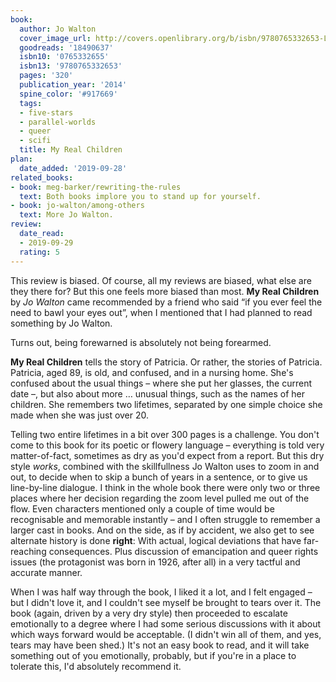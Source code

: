 ```yaml
---
book:
  author: Jo Walton
  cover_image_url: http://covers.openlibrary.org/b/isbn/9780765332653-L.jpg
  goodreads: '18490637'
  isbn10: '0765332655'
  isbn13: '9780765332653'
  pages: '320'
  publication_year: '2014'
  spine_color: '#917669'
  tags:
  - five-stars
  - parallel-worlds
  - queer
  - scifi
  title: My Real Children
plan:
  date_added: '2019-09-28'
related_books:
- book: meg-barker/rewriting-the-rules
  text: Both books implore you to stand up for yourself.
- book: jo-walton/among-others
  text: More Jo Walton.
review:
  date_read:
  - 2019-09-29
  rating: 5
---
```


This review is biased. Of course, all my reviews are biased, what else are they there for? But this one feels more
biased than most. **My Real Children** by *Jo Walton* came recommended by a friend who said “if you ever feel the need
to bawl your eyes out”, when I mentioned that I had planned to read something by Jo Walton.

Turns out, being forewarned is absolutely not being forearmed.

**My Real Children** tells the story of Patricia. Or rather, the stories of Patricia. Patricia, aged 89, is old, and
confused, and in a nursing home. She's confused about the usual things – where she put her glasses, the current date –,
but also about more … unusual things, <span class="spoiler">such as the names of her children. She remembers two
lifetimes, separated by one simple choice she made when she was just over 20.</span>

<span class="spoiler">Telling two entire lifetimes in a bit over 300 pages is a challenge.</span> You don't come to this
book for its poetic or flowery language – everything is told very matter-of-fact, sometimes as dry as you'd expect from
a report. But this dry style *works*, combined with the skillfullness Jo Walton uses to zoom in and out, to decide when
to skip a bunch of years in a sentence, or to give us line-by-line dialogue. I think in the whole book there were only
two or three places where her decision regarding the zoom level pulled me out of the flow. Even characters mentioned
only a couple of time would be recognisable and memorable instantly – and I often struggle to remember a larger cast in
books. And on the side, as if by accident, we also get to see alternate history is done **right**: With actual, logical
deviations that have far-reaching consequences. Plus discussion of emancipation and queer rights issues (the protagonist
was born in 1926, after all) in a very tactful and accurate manner.

When I was half way through the book, I liked it a lot, and I felt engaged – but I didn't love it, and I couldn't see
myself be brought to tears over it. The book (again, driven by a very dry style) then proceeded to escalate emotionally
to a degree where I had some serious discussions with it about which ways forward would be acceptable. (I didn't win all
of them, and yes, tears may have been shed.) It's not an easy book to read, and it will take something out of you
emotionally, probably, but if you're in a place to tolerate this, I'd absolutely recommend it.
